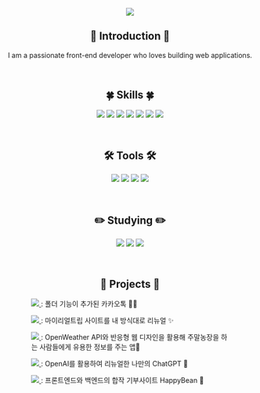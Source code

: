 <p align="center">
  <img src="https://capsule-render.vercel.app/api?type=waving&color=CC8FCD&height=200&section=header&text=Hello,%20I'm%20LeeYerim&fontSize=70" />
</p>


<h2 align="center">🙌 Introduction 🙌</h2>
<p align="center">I am a passionate front-end developer who loves building web applications.</p>

<br>

<h2 align="center">🍀 Skills 🍀</h2>
<p align="center">
  <img src="https://img.shields.io/badge/HTML-E34F26?logo=html5&logoColor=white&style=flat-square" />
  <img src="https://img.shields.io/badge/CSS-1572B6?logo=css3&logoColor=white&style=flat-square" />
  <img src="https://img.shields.io/badge/SCSS-CC6699?logo=sass&logoColor=white&style=flat-square" />
  <img src="https://img.shields.io/badge/Java-007396?logo=java&logoColor=white&style=flat-square" />
  <img src="https://img.shields.io/badge/JavaScript-F7DF1E?logo=javascript&logoColor=black&style=flat-square" />
  <img src="https://img.shields.io/badge/MySQL-4479A1?logo=mysql&logoColor=white&style=flat-square" />
  <img src="https://img.shields.io/badge/JSP-007396?logo=java&logoColor=white&style=flat-square" />
</p>

<br>

<h2 align="center">🛠️ Tools 🛠️</h2>
<p align="center">
  <img src="https://img.shields.io/badge/Eclipse-2C2255?logo=eclipse&logoColor=white&style=flat-square" />
  <img src="https://img.shields.io/badge/Visual%20Studio%20Code-007ACC?logo=visual-studio-code&logoColor=white&style=flat-square" />
  <img src="https://img.shields.io/badge/Tomcat-F8DC75?logo=apache-tomcat&logoColor=black&style=flat-square" />
  <img src="https://img.shields.io/badge/GitHub-181717?logo=github&logoColor=white&style=flat-square" />
</p>

<br>

<h2 align="center">✏️ Studying ✏️</h2>
<p align="center">
  <img src="https://img.shields.io/badge/React-61DAFB?logo=react&logoColor=white&style=flat-square" />
  <img src="https://img.shields.io/badge/Vue.js-4FC08D?logo=vue.js&logoColor=white&style=flat-square" />
  <img src="https://img.shields.io/badge/Spring-6DB33F?logo=spring&logoColor=white&style=flat-square" />
</p>

<br>

<h2 align="center">💪 Projects 💪</h2>
<div align="center" style="width: 80%; margin: 0 auto;">
  <p align="left">
    <a href="https://github.com/leeyerimmm/mykakao">
      <img src="https://img.shields.io/badge/mykakao-FFCD00?style=flat-square&logo=kakao" />
    </a> : 폴더 기능이 추가된 카카오톡 💬📂
  </p>

  <p align="left">
    <a href="https://github.com/leeyerimmm/My-Real-Trip">
      <img src="https://img.shields.io/badge/My%20Real%20Trip-764ABC?style=flat-square&logo=airplane" />
    </a> : 마이리얼트립 사이트를 내 방식대로 리뉴얼 ✨
  </p>

  <p align="left">
    <a href="https://github.com/leeyerimmm/public-API">
      <img src="https://img.shields.io/badge/public%20API-2E8B57?style=flat-square&logo=cloud" />
    </a> : OpenWeather API와 반응형 웹 디자인을 활용해 주말농장을 하는 사람들에게 유용한 정보를 주는 앱🌱
  </p>

  <p align="left">
    <a href="https://github.com/leeyerimmm/chat-GPT">
      <img src="https://img.shields.io/badge/chat%20GPT-00AEEF?style=flat-square&logo=openai" />
    </a> : OpenAI를 활용하여 리뉴얼한 나만의 ChatGPT 💙
  </p>

  <p align="left">
    <a href="https://github.com/leeyerimmm/HappyBean">
      <img src="https://img.shields.io/badge/HappyBean-7BB661?style=flat-square&logo=leaf" />
    </a> : 프론트엔드와 백엔드의 합작 기부사이트 HappyBean 🌿
  </p>
</div>

<br>

